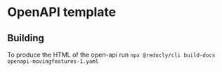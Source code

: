 # OpenAPI template

## Building

[//]: # (To produce the HTML of the open-api run `redoc-cli build openapi-movingfeatures-1.yaml -o openapi-movingfeatures-1.html`.)

To produce the HTML of the open-api run `npx @redocly/cli build-docs openapi-movingfeatures-1.yaml
`

